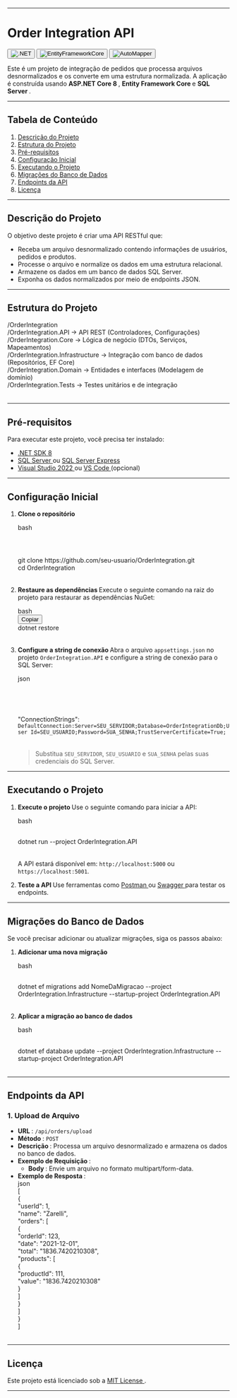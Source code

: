 <div>
<hr>
<h1 data-spm-anchor-id="5aebb161.65e9fcb3.0.i48.70242a1anngFFs"><strong data-spm-anchor-id="5aebb161.65e9fcb3.0.i40.70242a1anngFFs">Order Integration API </strong> </h1>
<p><button class="w-max-full w-fit"><img src="https://img.shields.io/badge/.NET-8.0-blue" alt=".NET" class="rounded-lg" draggable="false" data-cy="image"></button>  <button class="w-max-full w-fit"><img src="https://img.shields.io/badge/Entity_Framework_Core-9.x-green" alt="EntityFrameworkCore" class="rounded-lg" draggable="false" data-cy="image"></button>  <button class="w-max-full w-fit"><img src="https://img.shields.io/badge/AutoMapper-latest-orange" alt="AutoMapper" class="rounded-lg" draggable="false" data-cy="image"></button>  </p>
<div class="my-2"></div>
<p>Este é um projeto de integração de pedidos que processa arquivos desnormalizados e os converte em uma estrutura normalizada. A aplicação é construída usando <strong>ASP.NET Core 8 </strong>, <strong>Entity Framework Core </strong> e <strong>SQL Server </strong>. </p>
<div class="my-2"></div>
<hr>
<h2><strong>Tabela de Conteúdo </strong> </h2>
<ol start="1">
   <li><a href="#descrição-do-projeto" target="_blank" rel="nofollow">Descrição do Projeto </a></li>
   <li><a href="#estrutura-do-projeto" target="_blank" rel="nofollow">Estrutura do Projeto </a></li>
   <li><a href="#pré-requisitos" target="_blank" rel="nofollow">Pré-requisitos </a></li>
   <li><a href="#configuração-inicial" target="_blank" rel="nofollow">Configuração Inicial </a></li>
   <li><a href="#executando-o-projeto" target="_blank" rel="nofollow">Executando o Projeto </a></li>
   <li><a href="#migrações-do-banco-de-dados" target="_blank" rel="nofollow">Migrações do Banco de Dados </a></li>
   <li><a href="#endpoints-da-api" target="_blank" rel="nofollow">Endpoints da API </a></li>
   <li><a href="#licença" target="_blank" rel="nofollow">Licença </a></li>
</ol>
<div class="my-2"></div>
<hr>
<h2><strong>Descrição do Projeto </strong> </h2>
<p>O objetivo deste projeto é criar uma API RESTful que: </p>
<ul>
   <li>Receba um arquivo desnormalizado contendo informações de usuários, pedidos e produtos.</li>
   <li>Processe o arquivo e normalize os dados em uma estrutura relacional.</li>
   <li>Armazene os dados em um banco de dados SQL Server.</li>
   <li>Exponha os dados normalizados por meio de endpoints JSON.</li>
</ul>
<div class="my-2"></div>
<hr>
<h2><strong data-spm-anchor-id="5aebb161.65efcb3.0.i42.70242a1anngFFs">Estrutura do Projeto </strong> </h2>
<div>
   <div class="relative my-2 flex flex-col rounded-lg" dir="ltr">
      <div class="text-text-300 absolute pl-4 py-1.5 text-xs font-medium dark:text-white"></div>
      <div class="language- rounded-t-lg -mt-8 rounded-b-lg overflow-hidden">
         <div class="pt-7 bg-gray-50 dark:bg-gray-850"></div>
         <div id="code-textarea-2cd6b716-1e75-48cf-bde8-c8414c78d7c-1" class="h-full w-full code-textarea ">
            <div class="cm-editor ͼ1 ͼ3 ͼ4 ͼo">
               <div class="cm-announced" aria-live="polite"></div>
               <div tabindex="-1" class="cm-scroller">
                  <div spellcheck="false" autocorrect="off" autocapitalize="off" writingsuggestions="false" translate="no" contenteditable="false" style="tab-size: 4;" class="cm-content" role="textbox" aria-multiline="true">
                     <div class="cm-line">/OrderIntegration</div>
                     <div class="cm-line">    /OrderIntegration.API          -&gt; API REST (Controladores, Configurações)</div>
                     <div class="cm-line">    /OrderIntegration.Core         -&gt; Lógica de negócio (DTOs, Serviços, Mapeamentos)</div>
                     <div class="cm-activeLine cm-line">    /OrderIntegration.Infrastructure -&gt; Integração com banco de dados (Repositórios, EF Core)</div>
                     <div class="cm-line">    /OrderIntegration.Domain       -&gt; Entidades e interfaces (Modelagem de domínio)</div>
                     <div class="cm-line">    /OrderIntegration.Tests        -&gt; Testes unitários e de integração</div>
                  </div>
                  <div class="cm-layer cm-layer-above cm-cursorLayer" aria-hidden="true" style="z-index: 150; animation-duration: 1200ms; animation-name: cm-blink;">
                     <div class="cm-cursor cm-cursor-primary" style="left: 371.078px; top: 72.1719px; height: 19px;"></div>
                  </div>
                  <div class="cm-layer cm-selectionLayer" aria-hidden="true" style="z-index: -2;"></div>
               </div>
            </div>
         </div>
      </div>
      <div id="plt-canvas-2cd6b716-1e75-48cf-bde8-c84149c78d7c-19" class="bg-[#202123] text-white max-w-full overflow-x-auto scrollbar-hidden"></div>
   </div>
</div>
<div class="my-2"></div>
<hr>
<h2><strong>Pré-requisitos </strong> </h2>
<p>Para executar este projeto, você precisa ter instalado: </p>
<div class="my-2"></div>
<ul>
   <li><a href="https://dotnet.microsoft.com/download/dotnet/8.0" target="_blank" rel="nofollow">.NET SDK 8 </a></li>
   <li><a href="https://www.microsoft.com/sql-server" target="_blank" rel="nofollow">SQL Server </a> ou <a href="https://www.microsoft.com/sql-server/sql-server-editions-express" target="_blank" rel="nofollow">SQL Server Express </a></li>
   <li><a href="https://visualstudio.microsoft.com/" target="_blank" rel="nofollow">Visual Studio 2022 </a> ou <a href="https://code.visualstudio.com/" target="_blank" rel="nofollow">VS Code </a> (opcional)</li>
</ul>
<div class="my-2"></div>
<hr>
<h2 data-spm-anchor-id="5aebb161.65e9fcb3.0.i52.70242a1anngFFs"><strong>Configuração Inicial </strong> </h2>
<ol start="1">
   <li data-spm-anchor-id="5aebb161.65e9fcb3.0.i49.70242a1anngFFs">
      <p><strong data-spm-anchor-id="5aebb161.65e9fcb3.0.i50.70242a1anngFFs">Clone o repositório </strong> </p>
      <div>
         <div class="relative my-2 flex flex-col rounded-lg" dir="ltr">
            <div class="text-text-300 absolute pl-4 py-1.5 text-xs font-medium dark:text-white">bash</div>
            <div class="language-bash rounded-t-lg -mt-8 rounded-b-lg overflow-hidden">
               <div class="pt-7 bg-gray-50 dark:bg-gray-850"></div>
               <div id="code-textarea-2cd6b716-1e75-48cf-bde8-c84149c78d7c-29-0-1" class="h-full w-full code-textarea ">
                  <div class="cm-editor ͼ1 ͼ3 ͼ4 ͼo">
                     <div class="cm-announced" aria-live="polite"></div>
                     <div tabindex="-1" class="cm-scroller">
                        <div class="cm-gutters" aria-hidden="true" style="min-height: 52.7812px; position: sticky;">
                           <div class="cm-gutter cm-foldGutter">
                              <div class="cm-gutterElement cm-activeLineGutter" style="height: 22.3906px; margin-top: 4px;"></div>
                           </div>
                        </div>
                        <div spellcheck="false" autocorrect="off" autocapitalize="off" writingsuggestions="false" translate="no" contenteditable="false" style="tab-size: 4;" class="cm-content" role="textbox" aria-multiline="true" data-language="shell" aria-autocomplete="list">
                           <div class="cm-activeLine cm-line"><span class="ͼs">git</span> clone https://github.com/seu-usuario/OrderIntegration.git</div>
                           <div class="cm-line"><span class="ͼs">cd</span> OrderIntegration</div>
                        </div>
                        <div class="cm-layer cm-layer-above cm-cursorLayer" aria-hidden="true" style="z-index: 150; animation-duration: 1200ms;">
                           <div class="cm-cursor cm-cursor-primary" style="left: 36.7969px; top: 5px; height: 19px;"></div>
                        </div>
                        <div class="cm-layer cm-selectionLayer" aria-hidden="true" style="z-index: -2;"></div>
                     </div>
                  </div>
               </div>
            </div>
            <div id="plt-canvas-2cd6b716-1e75-48cf-bde8-c84149c78d7c-29-0-1" class="bg-[#202123] text-white max-w-full overflow-x-auto scrollbar-hidden"></div>
         </div>
      </div>
   </li>
   <li>
      <p><strong data-spm-anchor-id="5aebb161.65e9fcb3.0.i51.70242a1anngFFs">Restaure as dependências </strong>
         Execute o seguinte comando na raiz do projeto para restaurar as dependências NuGet: 
      </p>
      <div>
         <div class="relative my-2 flex flex-col rounded-lg" dir="ltr">
            <div class="text-text-300 absolute pl-4 py-1.5 text-xs font-medium dark:text-white">bash</div>
            <div class="sticky top-8 mb-1 py-1 pr-2.5 flex items-center justify-end z-10 text-xs text-black dark:text-white">
               <div class="flex items-center gap-0.5 translate-y-[1px]"><button class="copy-code-button bg-none border-none bg-gray-50 hover:bg-gray-100 dark:bg-gray-850 dark:hover:bg-gray-800 transition rounded-md px-1.5 py-0.5">Copiar</button></div>
            </div>
            <div class="language-bash rounded-t-lg -mt-8 rounded-b-lg overflow-hidden">
               <div class="pt-7 bg-gray-50 dark:bg-gray-850"></div>
               <div id="code-textarea-2cd6b716-1e75-48cf-bde8-c84149c78d7c-29-1-1" class="h-full w-full code-textarea ">
                  <div class="cm-editor ͼ1 ͼ3 ͼ4 ͼo">
                     <div class="cm-announced" aria-live="polite"></div>
                     <div tabindex="-1" class="cm-scroller">
                        <div class="cm-gutters" aria-hidden="true" style="min-height: 30.3906px; position: sticky;">
                           <div spellcheck="false" autocorrect="off" autocapitalize="off" writingsuggestions="false" translate="no" contenteditable="false" style="tab-size: 4;" class="cm-content" role="textbox" aria-multiline="true" data-language="shell" aria-autocomplete="list">
                              <div class="cm-activeLine cm-line">dotnet restore</div>
                           </div>
                           <div class="cm-layer cm-layer-above cm-cursorLayer" aria-hidden="true" style="z-index: 150; animation-duration: 1200ms;">
                              <div class="cm-cursor cm-cursor-primary" style="left: 36.7969px; top: 5px; height: 19px;"></div>
                           </div>
                           <div class="cm-layer cm-selectionLayer" aria-hidden="true" style="z-index: -2;"></div>
                        </div>
                     </div>
                  </div>
               </div>
               <div id="plt-canvas-2cd6b716-1e75-48cf-bde8-c84149c78d7c-29-1-1" class="bg-[#202123] text-white max-w-full overflow-x-auto scrollbar-hidden"></div>
            </div>
         </div>
   </li>
   <li>
   <p><strong>Configure a string de conexão </strong>
   Abra o arquivo <code class="codespan cursor-pointer">appsettings.json</code> no projeto <code class="codespan cursor-pointer">OrderIntegration.API</code> e configure a string de conexão para o SQL Server: 
   </p>
   <div class="my-2"></div>
   <div>
   <div class="relative my-2 flex flex-col rounded-lg" dir="ltr">
   <div class="text-text-300 absolute pl-4 py-1.5 text-xs font-medium dark:text-white">json</div>
   <div class="language-json rounded-t-lg -mt-8 rounded-b-lg overflow-hidden">
   <div class="pt-7 bg-gray-50 dark:bg-gray-850"></div>
   <div id="code-textarea-2cd6b716-1e75-48cf-bde8-c84149c78d7c-29-2-2" class="h-full w-full code-textarea ">
   <div class="cm-editor ͼ1 ͼ3 ͼ4 ͼo">
   <div class="cm-announced" aria-live="polite"></div>
   <div tabindex="-1" class="cm-scroller">
   <div class="cm-gutters" aria-hidden="true" style="min-height: 75.1719px; position: sticky;">
   </div>
   <div spellcheck="false" autocorrect="off" autocapitalize="off" writingsuggestions="false" translate="no" contenteditable="false" style="tab-size: 4;" class="cm-content" role="textbox" aria-multiline="true" data-language="json">
   <div class="cm-activeLine cm-line"><span class="ͼ13">"ConnectionStrings"</span><span class="ͼt">:</span>
   <div class="cm-line"></div>
      <code class="codespan cursor-pointer">DefaultConnection:Server=SEU_SERVIDOR;Database=OrderIntegrationDb;User Id=SEU_USUARIO;Password=SUA_SENHA;TrustServerCertificate=True;</code>
   </div>
   <div class="cm-layer cm-layer-above cm-cursorLayer" aria-hidden="true" style="z-index: 150; animation-duration: 1200ms;">
   <div class="cm-cursor cm-cursor-primary" style="left: 37px; top: 5px; height: 19px;"></div>
   </div>
   <div class="cm-layer cm-selectionLayer" aria-hidden="true" style="z-index: -2;"></div>
   </div>
   </div>
   </div>
   </div>
   <div id="plt-canvas-2cd6b716-1e75-48cf-bde8-c84149c78d7c-29-2-2" class="bg-[#202123] text-white max-w-full overflow-x-auto scrollbar-hidden"></div>
   </div>
   </div>
   <div class="my-2"></div>
   <blockquote>
   <p>Substitua <code class="codespan cursor-pointer">SEU_SERVIDOR</code>, <code class="codespan cursor-pointer">SEU_USUARIO</code> e <code class="codespan cursor-pointer">SUA_SENHA</code> pelas suas credenciais do SQL Server. </p>
   </blockquote>
   </li>
</ol>
<div class="my-2"></div>
<hr>
<h2><strong>Executando o Projeto </strong> </h2>
<ol start="1">
<li>
<p><strong>Execute o projeto </strong>
Use o seguinte comando para iniciar a API: 
</p>
<div>
<div class="relative my-2 flex flex-col rounded-lg" dir="ltr">
<div class="text-text-300 absolute pl-4 py-1.5 text-xs font-medium dark:text-white">bash</div>
<div class="language-bash rounded-t-lg -mt-8 rounded-b-lg overflow-hidden">
<div class="pt-7 bg-gray-50 dark:bg-gray-850"></div>
<div id="code-textarea-2cd6b716-1e75-48cf-bde8-c84149c78d7c-33-0-1" class="h-full w-full code-textarea ">
<div class="cm-editor ͼ1 ͼ3 ͼ4 ͼo">
<div class="cm-announced" aria-live="polite"></div>
<div tabindex="-1" class="cm-scroller">
<div class="cm-gutters" aria-hidden="true" style="min-height: 30.3906px; position: sticky;">
</div>
<div spellcheck="false" autocorrect="off" autocapitalize="off" writingsuggestions="false" translate="no" contenteditable="false" style="tab-size: 4;" class="cm-content" role="textbox" aria-multiline="true" data-language="shell" aria-autocomplete="list">
<div class="cm-activeLine cm-line">dotnet run <span class="ͼq">--project</span> OrderIntegration.API</div>
</div>
<div class="cm-layer cm-layer-above cm-cursorLayer" aria-hidden="true" style="z-index: 150; animation-duration: 1200ms;">
<div class="cm-cursor cm-cursor-primary" style="left: 36.7969px; top: 5px; height: 19px;"></div>
</div>
<div class="cm-layer cm-selectionLayer" aria-hidden="true" style="z-index: -2;"></div>
</div>
</div>
</div>
</div>
<div id="plt-canvas-2cd6b716-1e75-48cf-bde8-c84149c78d7c-33-0-1" class="bg-[#202123] text-white max-w-full overflow-x-auto scrollbar-hidden"></div>
</div>
</div>
<div class="my-2"></div>
<p>A API estará disponível em: <code class="codespan cursor-pointer">http://localhost:5000</code> ou <code class="codespan cursor-pointer">https://localhost:5001</code>. </p>
</li>
<li>
<p><strong>Teste a API </strong>
Use ferramentas como <a href="https://www.postman.com/" target="_blank" rel="nofollow">Postman </a> ou <a href="https://swagger.io/" target="_blank" rel="nofollow">Swagger </a> para testar os endpoints. 
</p>
</li>
</ol>
<div class="my-2"></div>
<hr>
<h2><strong>Migrações do Banco de Dados </strong> </h2>
<p>Se você precisar adicionar ou atualizar migrações, siga os passos abaixo: </p>
<div class="my-2"></div>
<ol start="1">
<li>
<p><strong>Adicionar uma nova migração </strong> </p>
<div>
<div class="relative my-2 flex flex-col rounded-lg" dir="ltr">
<div class="text-text-300 absolute pl-4 py-1.5 text-xs font-medium dark:text-white">bash</div>
<div class="language-bash rounded-t-lg -mt-8 rounded-b-lg overflow-hidden">
<div class="pt-7 bg-gray-50 dark:bg-gray-850"></div>
<div id="code-textarea-2cd6b716-1e75-48cf-bde8-c84149c78d7c-39-0-1" class="h-full w-full code-textarea ">
<div class="cm-editor ͼ1 ͼ3 ͼ4 ͼo">
<div class="cm-announced" aria-live="polite"></div>
<div tabindex="-1" class="cm-scroller">
<div class="cm-gutters" aria-hidden="true" style="min-height: 30.3906px; position: sticky;">
</div>
<div spellcheck="false" autocorrect="off" autocapitalize="off" writingsuggestions="false" translate="no" contenteditable="false" style="tab-size: 4;" class="cm-content" role="textbox" aria-multiline="true" data-language="shell" aria-autocomplete="list">
<div class="cm-activeLine cm-line">dotnet ef migrations add NomeDaMigracao <span class="ͼq">--project</span> OrderIntegration.Infrastructure <span class="ͼq">--startup-project</span> OrderIntegration.API</div>
</div>
<div class="cm-layer cm-layer-above cm-cursorLayer" aria-hidden="true" style="z-index: 150; animation-duration: 1200ms;">
<div class="cm-cursor cm-cursor-primary" style="left: 36.7969px; top: 5px; height: 19px;"></div>
</div>
<div class="cm-layer cm-selectionLayer" aria-hidden="true" style="z-index: -2;"></div>
</div>
</div>
</div>
</div>
<div id="plt-canvas-2cd6b716-1e75-48cf-bde8-c84149c78d7c-39-0-1" class="bg-[#202123] text-white max-w-full overflow-x-auto scrollbar-hidden"></div>
</div>
</div>
</li>
<li>
<p><strong>Aplicar a migração ao banco de dados </strong> </p>
<div>
<div class="relative my-2 flex flex-col rounded-lg" dir="ltr">
<div class="text-text-300 absolute pl-4 py-1.5 text-xs font-medium dark:text-white">bash</div>
<div class="language-bash rounded-t-lg -mt-8 rounded-b-lg overflow-hidden">
<div class="pt-7 bg-gray-50 dark:bg-gray-850"></div>
<div id="code-textarea-2cd6b716-1e75-48cf-bde8-c84149c78d7c-39-1-1" class="h-full w-full code-textarea ">
<div class="cm-editor ͼ1 ͼ3 ͼ4 ͼo">
<div class="cm-announced" aria-live="polite"></div>
<div tabindex="-1" class="cm-scroller">
<div class="cm-gutters" aria-hidden="true" style="min-height: 30.3906px; position: sticky;">
</div>
<div spellcheck="false" autocorrect="off" autocapitalize="off" writingsuggestions="false" translate="no" contenteditable="false" style="tab-size: 4;" class="cm-content" role="textbox" aria-multiline="true" data-language="shell" aria-autocomplete="list">
<div class="cm-activeLine cm-line">dotnet ef database update <span class="ͼq">--project</span> OrderIntegration.Infrastructure <span class="ͼq">--startup-project</span> OrderIntegration.API</div>
</div>
<div class="cm-layer cm-layer-above cm-cursorLayer" aria-hidden="true" style="z-index: 150; animation-duration: 1200ms;">
<div class="cm-cursor cm-cursor-primary" style="left: 36.7969px; top: 5px; height: 19px;"></div>
</div>
<div class="cm-layer cm-selectionLayer" aria-hidden="true" style="z-index: -2;"></div>
</div>
</div>
</div>
</div>
<div id="plt-canvas-2cd6b716-1e75-48cf-bde8-c84149c78d7c-39-1-1" class="bg-[#202123] text-white max-w-full overflow-x-auto scrollbar-hidden"></div>
</div>
</div>
</li>
</ol>
<div class="my-2"></div>
<hr>
<h2 data-spm-anchor-id="5aebb161.65e9fcb3.0.i46.70242a1anngFFs"><strong>Endpoints da API </strong> </h2>
<h3 data-spm-anchor-id="5aebb161.65e9fcb3.0.i47.70242a1anngFFs"><strong>1. Upload de Arquivo </strong> </h3>
<ul>
<li><strong>URL </strong>: <code class="codespan cursor-pointer">/api/orders/upload</code></li>
<li><strong>Método </strong>: <code class="codespan cursor-pointer">POST</code></li>
<li><strong>Descrição </strong>: Processa um arquivo desnormalizado e armazena os dados no banco de dados.</li>
<li>
<strong>Exemplo de Requisição </strong>:
<ul>
<li><strong>Body </strong>: Envie um arquivo no formato multipart/form-data.</li>
</ul>
</li>
<li>
<strong>Exemplo de Resposta </strong>:
<div>
<div class="relative my-2 flex flex-col rounded-lg" dir="ltr">
<div class="text-text-300 absolute pl-4 py-1.5 text-xs font-medium dark:text-white">json</div>
<div class="language-json rounded-t-lg -mt-8 rounded-b-lg overflow-hidden">
<div class="pt-7 bg-gray-50 dark:bg-gray-850"></div>
<div id="code-textarea-2cd6b716-1e75-48cf-bde8-c84149c78d7c-44-4-1" class="h-full w-full code-textarea ">
<div class="cm-editor ͼ1 ͼ3 ͼ4 ͼo">
<div class="cm-announced" aria-live="polite"></div>
<div tabindex="-1" class="cm-scroller">
<div spellcheck="false" autocorrect="off" autocapitalize="off" writingsuggestions="false" translate="no" contenteditable="false" style="tab-size: 4;" class="cm-content" role="textbox" aria-multiline="true" data-language="json">
<div class="cm-activeLine cm-line"><span class="cm-matchingBracket">[</span></div>
<div class="cm-line">  {</div>
<div class="cm-line">    <span class="ͼq">"userId"</span><span class="ͼt">:</span> <span class="ͼu">1</span><span class="ͼt">,</span></div>
<div class="cm-line">    <span class="ͼq">"name"</span><span class="ͼt">:</span> <span class="ͼ13">"Zarelli"</span><span class="ͼt">,</span></div>
<div class="cm-line">    <span class="ͼq">"orders"</span><span class="ͼt">:</span> [</div>
<div class="cm-line">      {</div>
<div class="cm-line">        <span class="ͼq">"orderId"</span><span class="ͼt">:</span> <span class="ͼu">123</span><span class="ͼt">,</span></div>
<div class="cm-line">        <span class="ͼq">"date"</span><span class="ͼt">:</span> <span class="ͼ13">"2021-12-01"</span><span class="ͼt">,</span></div>
<div class="cm-line">        <span class="ͼq">"total"</span><span class="ͼt">:</span> <span class="ͼ13">"1836.7420210308"</span><span class="ͼt">,</span></div>
<div class="cm-line">        <span class="ͼq">"products"</span><span class="ͼt">:</span> [</div>
<div class="cm-line">          {</div>
<div class="cm-line">            <span class="ͼq">"productId"</span><span class="ͼt">:</span> <span class="ͼu">111</span><span class="ͼt">,</span></div>
<div class="cm-line">            <span class="ͼq">"value"</span><span class="ͼt">:</span> <span class="ͼ13">"1836.7420210308"</span></div>
<div class="cm-line">          }</div>
<div class="cm-line">        ]</div>
<div class="cm-line">      }</div>
<div class="cm-line">    ]</div>
<div class="cm-line">  }</div>
<div class="cm-line"><span class="cm-matchingBracket">]</span></div>
</div>
<div class="cm-layer cm-layer-above cm-cursorLayer" aria-hidden="true" style="z-index: 150; animation-duration: 1200ms;">
<div class="cm-cursor cm-cursor-primary" style="left: 42.5938px; top: 5px; height: 19px;"></div>
</div>
<div class="cm-layer cm-selectionLayer" aria-hidden="true" style="z-index: -2;"></div>
</div>
</div>
</div>
</div>
<div id="plt-canvas-2cd6b716-1e75-48cf-bde8-c84149c78d7c-44-4-1" class="bg-[#202123] text-white max-w-full overflow-x-auto scrollbar-hidden"></div>
</div>
</div>
</li>
</ul>
<div class="my-2"></div>
<hr>
<h2><strong>Licença </strong> </h2>
<p>Este projeto está licenciado sob a <a href="LICENSE" target="_blank" rel="nofollow">MIT License </a>. </p>
<div class="my-2"></div>
<hr>
</div>
